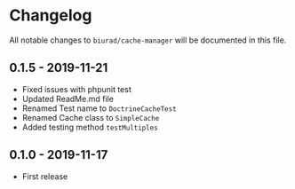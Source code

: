 # Changelog

All notable changes to `biurad/cache-manager` will be documented in this file.

## 0.1.5 - 2019-11-21

- Fixed issues with phpunit test
- Updated ReadMe.md file
- Renamed Test name to `DoctrineCacheTest`
- Renamed Cache class to `SimpleCache`
- Added testing method `testMultiples`

## 0.1.0 - 2019-11-17

- First release
